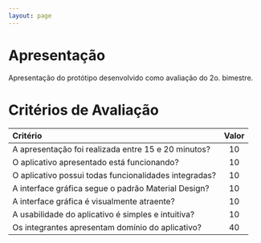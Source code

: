 ```yaml
---
layout: page
---
```


# Apresentação

Apresentação do protótipo desenvolvido como avaliação do 2o. bimestre.

# Critérios de Avaliação

| Critério                                                    | Valor |
|:------------------------------------------------------------|:-----:|
| A apresentação foi realizada entre 15 e 20 minutos?         | 10    |
| O aplicativo apresentado está funcionando?                  | 10    | 
| O aplicativo possui todas funcionalidades integradas?       | 10    |
| A interface gráfica segue o padrão Material Design?         | 10    |
| A interface gráfica é visualmente atraente?                 | 10    |
| A usabilidade do aplicativo é simples e intuitiva?          | 10    |
| Os integrantes apresentam domínio do aplicativo?            | 40    |
